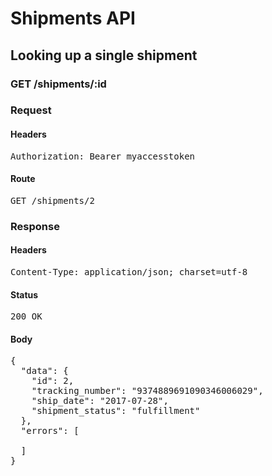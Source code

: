 # Shipments API

## Looking up a single shipment

### GET /shipments/:id
### Request

#### Headers

<pre>Authorization: Bearer myaccesstoken</pre>

#### Route

<pre>GET /shipments/2</pre>

### Response

#### Headers

<pre>Content-Type: application/json; charset=utf-8</pre>

#### Status

<pre>200 OK</pre>

#### Body

<pre>{
  "data": {
    "id": 2,
    "tracking_number": "9374889691090346006029",
    "ship_date": "2017-07-28",
    "shipment_status": "fulfillment"
  },
  "errors": [

  ]
}</pre>
